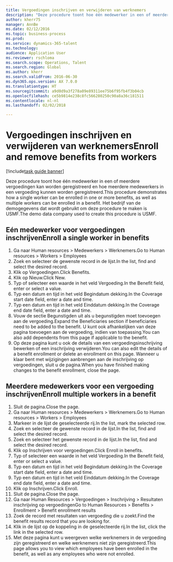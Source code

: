 ```yaml
--- 
title: Vergoedingen inschrijven en verwijderen van werknemers
description: "Deze procedure toont hoe één medewerker in een of meerdere vergoedingen kan worden geregistreerd en hoe meerdere medewerkers in een vergoeding kunnen worden geregistreerd."
author: kherr75
manager: AnnBe
ms.date: 02/12/2016
ms.topic: business-process
ms.prod: 
ms.service: dynamics-365-talent
ms.technology: 
audience: Application User
ms.reviewer: rschloma
ms.search.scope: Operations, Talent
ms.search.region: Global
ms.author: kherr
ms.search.validFrom: 2016-06-30
ms.dyn365.ops.version: AX 7.0.0
ms.translationtype: HT
ms.sourcegitcommit: a9d0d9a3f278a09e89311ee75b6f95fb4f3b04cb
ms.openlocfilehash: ce5b9814e238c8fc566280250c90a8a36c181511
ms.contentlocale: nl-nl
ms.lasthandoff: 02/02/2018

---
```

# <a name="enroll-and-remove-benefits-from-workers"></a><span data-ttu-id="b0c98-103">Vergoedingen inschrijven en verwijderen van werknemers</span><span class="sxs-lookup"><span data-stu-id="b0c98-103">Enroll and remove benefits from workers</span></span>

[!include[task guide banner](../../includes/task-guide-banner.md)]

<span data-ttu-id="b0c98-104">Deze procedure toont hoe één medewerker in een of meerdere vergoedingen kan worden geregistreerd en hoe meerdere medewerkers in een vergoeding kunnen worden geregistreerd.</span><span class="sxs-lookup"><span data-stu-id="b0c98-104">This procedure demonstrates how a single worker can be enrolled in one or more benefits, as well as multiple workers can be enrolled in a benefit.</span></span> <span data-ttu-id="b0c98-105">Het bedrijf van de demogegevens dat wordt gebruikt om deze procedure te maken is USMF.</span><span class="sxs-lookup"><span data-stu-id="b0c98-105">The demo data company used to create this procedure is USMF.</span></span>


## <a name="enroll-a-single-worker-in-benefits"></a><span data-ttu-id="b0c98-106">Eén medewerker voor vergoedingen inschrijven</span><span class="sxs-lookup"><span data-stu-id="b0c98-106">Enroll a single worker in benefits</span></span>
1. <span data-ttu-id="b0c98-107">Ga naar Human resources > Medewerkers > Werknemers.</span><span class="sxs-lookup"><span data-stu-id="b0c98-107">Go to Human resources > Workers > Employees</span></span>
2. <span data-ttu-id="b0c98-108">Zoek en selecteer de gewenste record in de lijst.</span><span class="sxs-lookup"><span data-stu-id="b0c98-108">In the list, find and select the desired record.</span></span>
3. <span data-ttu-id="b0c98-109">Klik op Vergoedingen.</span><span class="sxs-lookup"><span data-stu-id="b0c98-109">Click Benefits.</span></span>
4. <span data-ttu-id="b0c98-110">Klik op Nieuw.</span><span class="sxs-lookup"><span data-stu-id="b0c98-110">Click New.</span></span>
5. <span data-ttu-id="b0c98-111">Typ of selecteer een waarde in het veld Vergoeding.</span><span class="sxs-lookup"><span data-stu-id="b0c98-111">In the Benefit field, enter or select a value.</span></span>
6. <span data-ttu-id="b0c98-112">Typ een datum en tijd in het veld Begindatum dekking.</span><span class="sxs-lookup"><span data-stu-id="b0c98-112">In the Coverage start date field, enter a date and time.</span></span>
7. <span data-ttu-id="b0c98-113">Typ een datum en tijd in het veld Einddatum dekking.</span><span class="sxs-lookup"><span data-stu-id="b0c98-113">In the Coverage end date field, enter a date and time.</span></span>
8. <span data-ttu-id="b0c98-114">Vouw de sectie Begunstigden uit als u begunstigden moet toevoegen aan de vergoeding.</span><span class="sxs-lookup"><span data-stu-id="b0c98-114">Expand the Beneficiaries section if beneficiaries need to be added to the benefit.</span></span> <span data-ttu-id="b0c98-115">U kunt ook afhankelijken van deze pagina toevoegen aan de vergoeding, indien van toepassing.</span><span class="sxs-lookup"><span data-stu-id="b0c98-115">You can also add dependents from this page if applicable to the benefit.</span></span>
9. <span data-ttu-id="b0c98-116">Op deze pagina kunt u ook de details van een vergoedingsinschrijving bewerken of een inschrijving verwijderen.</span><span class="sxs-lookup"><span data-stu-id="b0c98-116">You can also edit the details of a benefit enrollment or delete an enrollment on this page.</span></span> <span data-ttu-id="b0c98-117">Wanneer u klaar bent met wijzigingen aanbrengen aan de inschrijving op vergoedingen, sluit u de pagina.</span><span class="sxs-lookup"><span data-stu-id="b0c98-117">When you have finished making changes to the benefit enrollment, close the page.</span></span>

## <a name="enroll-multiple-workers-in-a-benefit"></a><span data-ttu-id="b0c98-118">Meerdere medewerkers voor een vergoeding inschrijven</span><span class="sxs-lookup"><span data-stu-id="b0c98-118">Enroll multiple workers in a benefit</span></span>
1. <span data-ttu-id="b0c98-119">Sluit de pagina.</span><span class="sxs-lookup"><span data-stu-id="b0c98-119">Close the page.</span></span>
2. <span data-ttu-id="b0c98-120">Ga naar Human resources > Medewerkers > Werknemers.</span><span class="sxs-lookup"><span data-stu-id="b0c98-120">Go to Human resources > Workers > Employees</span></span>
3. <span data-ttu-id="b0c98-121">Markeer in de lijst de geselecteerde rij.</span><span class="sxs-lookup"><span data-stu-id="b0c98-121">In the list, mark the selected row.</span></span>
4. <span data-ttu-id="b0c98-122">Zoek en selecteer de gewenste record in de lijst.</span><span class="sxs-lookup"><span data-stu-id="b0c98-122">In the list, find and select the desired record.</span></span>
5. <span data-ttu-id="b0c98-123">Zoek en selecteer het gewenste record in de lijst.</span><span class="sxs-lookup"><span data-stu-id="b0c98-123">In the list, find and select the desired record.</span></span>
6. <span data-ttu-id="b0c98-124">Klik op Inschrijven voor vergoedingen.</span><span class="sxs-lookup"><span data-stu-id="b0c98-124">Click Enroll in benefits.</span></span>
7. <span data-ttu-id="b0c98-125">Typ of selecteer een waarde in het veld Vergoeding.</span><span class="sxs-lookup"><span data-stu-id="b0c98-125">In the Benefit field, enter or select a value.</span></span>
8. <span data-ttu-id="b0c98-126">Typ een datum en tijd in het veld Begindatum dekking.</span><span class="sxs-lookup"><span data-stu-id="b0c98-126">In the Coverage start date field, enter a date and time.</span></span>
9. <span data-ttu-id="b0c98-127">Typ een datum en tijd in het veld Einddatum dekking.</span><span class="sxs-lookup"><span data-stu-id="b0c98-127">In the Coverage end date field, enter a date and time.</span></span>
10. <span data-ttu-id="b0c98-128">Klik op Inschrijven.</span><span class="sxs-lookup"><span data-stu-id="b0c98-128">Click Enroll.</span></span>
11. <span data-ttu-id="b0c98-129">Sluit de pagina.</span><span class="sxs-lookup"><span data-stu-id="b0c98-129">Close the page.</span></span>
12. <span data-ttu-id="b0c98-130">Ga naar Human Resources > Vergoedingen > Inschrijving > Resultaten inschrijving op vergoedingen</span><span class="sxs-lookup"><span data-stu-id="b0c98-130">Go to Human Resources > Benefits > Enrollment > Benefit enrollment results</span></span>
13. <span data-ttu-id="b0c98-131">Zoek de record met resultaten van vergoeding die u zoekt.</span><span class="sxs-lookup"><span data-stu-id="b0c98-131">Find the benefit results record that you are looking for.</span></span>
14. <span data-ttu-id="b0c98-132">Klik in de lijst op de koppeling in de geselecteerde rij.</span><span class="sxs-lookup"><span data-stu-id="b0c98-132">In the list, click the link in the selected row.</span></span>
15. <span data-ttu-id="b0c98-133">Met deze pagina kunt u weergeven welke werknemers in de vergoeding zijn geregistreerd en welke werknemers niet zijn geregistreerd.</span><span class="sxs-lookup"><span data-stu-id="b0c98-133">This page allows you to view which employees have been enrolled in the benefit, as well as any employees who were not enrolled.</span></span>


